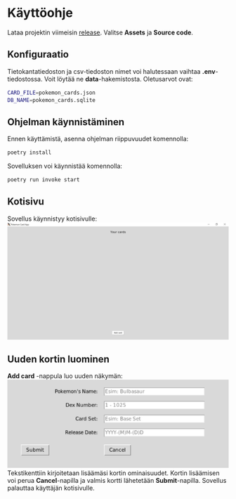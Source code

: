# Käyttöohje

Lataa projektin viimeisin [release](https://github.com/Karstonner/ot-harjoitustyo/releases). Valitse **Assets** ja **Source code**.

## Konfiguraatio
Tietokantatiedoston ja csv-tiedoston nimet voi halutessaan vaihtaa **.env**-tiedostossa. Voit löytää ne **data**-hakemistosta. Oletusarvot ovat:
```bash
CARD_FILE=pokemon_cards.json
DB_NAME=pokemon_cards.sqlite
```

## Ohjelman käynnistäminen
Ennen käyttämistä, asenna ohjelman riippuvuudet komennolla:
```bash
poetry install
```
Sovelluksen voi käynnistää komennolla:
```bash
poetry run invoke start
```

## Kotisivu
Sovellus käynnistyy kotisivulle:
![](./kuvat/User_Interface.PNG)

## Uuden kortin luominen
**Add card** -nappula luo uuden näkymän:
![](./kuvat/New_Card.PNG)
Tekstikenttiin kirjoitetaan lisäämäsi kortin ominaisuudet. Kortin lisäämisen voi perua **Cancel**-napilla ja valmis kortti lähetetään **Submit**-napilla. Sovellus palauttaa käyttäjän kotisivulle.